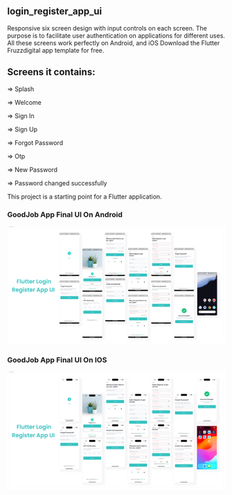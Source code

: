 ## login_register_app_ui

Responsive six screen design with input controls on each screen. 
The purpose is to facilitate user authentication on applications for 
different uses. All these screens work perfectly on Android,  and iOS
Download the Flutter Fruzzdigital app template for free.

## Screens it contains:

=> Splash

=> Welcome

=> Sign In

=> Sign Up

=> Forgot Password

=> Otp 

=> New Password 

=> Password changed successfully 

This project is a starting point for a Flutter application.

### GoodJob App Final UI On Android
![Preview](/flutter_auth_android_ui.jpg)

### GoodJob App Final UI On IOS
![Preview](/flutter_auth_ios_ui.jpg)